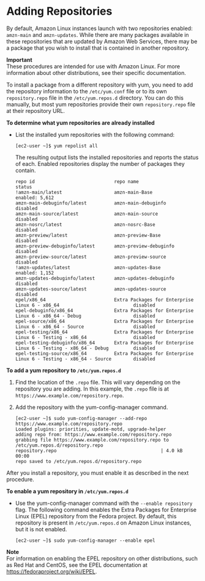 # Adding Repositories<a name="add-repositories"></a>

By default, Amazon Linux instances launch with two repositories enabled: `amzn-main` and `amzn-updates`\. While there are many packages available in these repositories that are updated by Amazon Web Services, there may be a package that you wish to install that is contained in another repository\.

**Important**  
These procedures are intended for use with Amazon Linux\. For more information about other distributions, see their specific documentation\.

To install a package from a different repository with yum, you need to add the repository information to the `/etc/yum.conf` file or to its own `repository.repo` file in the `/etc/yum.repos.d` directory\. You can do this manually, but most yum repositories provide their own `repository.repo` file at their repository URL\.

**To determine what yum repositories are already installed**

+ List the installed yum repositories with the following command:

  ```
  [ec2-user ~]$ yum repolist all
  ```

  The resulting output lists the installed repositories and reports the status of each\. Enabled repositories display the number of packages they contain\.

  ```
  repo id                             repo name                                                                status
  !amzn-main/latest                   amzn-main-Base                                                           enabled: 5,612
  amzn-main-debuginfo/latest          amzn-main-debuginfo                                                      disabled
  amzn-main-source/latest             amzn-main-source                                                         disabled
  amzn-nosrc/latest                   amzn-nosrc-Base                                                          disabled
  amzn-preview/latest                 amzn-preview-Base                                                        disabled
  amzn-preview-debuginfo/latest       amzn-preview-debuginfo                                                   disabled
  amzn-preview-source/latest          amzn-preview-source                                                      disabled
  !amzn-updates/latest                amzn-updates-Base                                                        enabled: 1,152
  amzn-updates-debuginfo/latest       amzn-updates-debuginfo                                                   disabled
  amzn-updates-source/latest          amzn-updates-source                                                      disabled
  epel/x86_64                         Extra Packages for Enterprise Linux 6 - x86_64                           disabled
  epel-debuginfo/x86_64               Extra Packages for Enterprise Linux 6 - x86_64 - Debug                   disabled
  epel-source/x86_64                  Extra Packages for Enterprise Linux 6 - x86_64 - Source                  disabled
  epel-testing/x86_64                 Extra Packages for Enterprise Linux 6 - Testing - x86_64                 disabled
  epel-testing-debuginfo/x86_64       Extra Packages for Enterprise Linux 6 - Testing - x86_64 - Debug         disabled
  epel-testing-source/x86_64          Extra Packages for Enterprise Linux 6 - Testing - x86_64 - Source        disabled
  ```

**To add a yum repository to `/etc/yum.repos.d`**

1. Find the location of the `.repo` file\. This will vary depending on the repository you are adding\. In this example, the `.repo` file is at `https://www.example.com/repository.repo`\.

1. Add the repository with the yum\-config\-manager command\.

   ```
   [ec2-user ~]$ sudo yum-config-manager --add-repo https://www.example.com/repository.repo
   Loaded plugins: priorities, update-motd, upgrade-helper
   adding repo from: https://www.example.com/repository.repo
   grabbing file https://www.example.com/repository.repo to /etc/yum.repos.d/repository.repo
   repository.repo                                      | 4.0 kB     00:00
   repo saved to /etc/yum.repos.d/repository.repo
   ```

After you install a repository, you must enable it as described in the next procedure\.

**To enable a yum repository in `/etc/yum.repos.d`**

+ Use the yum\-config\-manager command with the `--enable repository` flag\. The following command enables the Extra Packages for Enterprise Linux \(EPEL\) repository from the Fedora project\. By default, this repository is present in `/etc/yum.repos.d` on Amazon Linux instances, but it is not enabled\.

  ```
  [ec2-user ~]$ sudo yum-config-manager --enable epel
  ```

**Note**  
For information on enabling the EPEL repository on other distributions, such as Red Hat and CentOS, see the EPEL documentation at [https://fedoraproject\.org/wiki/EPEL](https://fedoraproject.org/wiki/EPEL)\.
